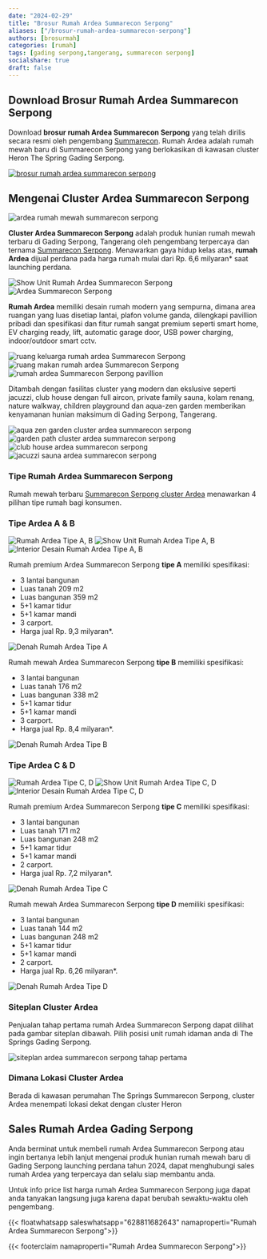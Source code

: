 ```yaml
---
date: "2024-02-29"
title: "Brosur Rumah Ardea Summarecon Serpong"
aliases: ["/brosur-rumah-ardea-summarecon-serpong"]
authors: [brosurmah]
categories: [rumah]
tags: [gading serpong,tangerang, summarecon serpong]
socialshare: true
draft: false
---
```


## Download Brosur Rumah Ardea Summarecon Serpong
Download **brosur rumah Ardea Summarecon Serpong** yang telah dirilis secara resmi oleh pengembang [Summarecon](https://www.summarecon.com/#?). Rumah Ardea adalah rumah mewah baru di Summarecon Serpong yang berlokasikan di kawasan cluster Heron The Spring Gading Serpong.

[![brosur rumah ardea summarecon serpong](brosur-rumah-ardea-summarecon-serpong.webp)](https://drive.google.com/drive/folders/18_faw5pWuqFlM2N9k_aZPEVPkJwkVKk3?usp=drive_link#?)

## Mengenai Cluster Ardea Summarecon Serpong

![ardea rumah mewah summarecon serpong](ardea-rumah-mewah-summarecon-serpong.webp)

**Cluster Ardea Summarecon Serpong** adalah produk hunian rumah mewah terbaru di Gading Serpong, Tangerang oleh pengembang terpercaya dan ternama [Summarecon Serpong](https://www.summareconserpong.com/#?). Menawarkan gaya hidup kelas atas, **rumah Ardea** dijual perdana pada harga rumah mulai dari Rp. 6,6 milyaran* saat launching perdana.

![Show Unit Rumah Ardea Summarecon Serpong](show-unit-rumah-ardea-summarecon-serpong.webp)
![Ardea Summarecon Serpong](ardea-summarecon-serpong.webp)

**Rumah Ardea** memiliki desain rumah modern yang sempurna, dimana area ruangan yang luas disetiap lantai, plafon volume ganda, dilengkapi pavillion pribadi dan spesifikasi dan fitur rumah sangat premium seperti smart home, EV charging ready, lift, automatic garage door, USB power charging, indoor/outdoor smart cctv.

![ruang keluarga rumah ardea Summarecon Serpong](ruang-keluarga-rumah-ardea-summarecon-serpong.webp)
![ruang makan rumah ardea Summarecon Serpong](ruang-makan-rumah-ardea-summarecon-serpong.webp)
![rumah ardea Summarecon Serpong pavillion](rumah-ardea-summarecon-serpong-pavillion.webp)

Ditambah dengan fasilitas cluster yang modern dan ekslusive seperti jacuzzi, club house dengan full aircon, private family sauna, kolam renang, nature walkway, children playground dan aqua-zen garden memberikan kenyamanan hunian maksimum di Gading Serpong, Tangerang.

![aqua zen garden cluster ardea summarecon serpong](aqua-garden-cluster-ardea-summarecon-serpong.webp)
![garden path cluster ardea summarecon serpong](garden-path-rumah-ardea-summarecon-serpong.webp)
![club house ardea summarecon serpong](club-house-ardea-summarecon-serpong.webp)
![jacuzzi sauna ardea summarecon serpong](jacuzzi-sauna-ardea-summarecon-serpong.webp)

### Tipe Rumah Ardea Summarecon Serpong

Rumah mewah terbaru [Summarecon Serpong cluster Ardea](https://investproperti.com/ardea-rumah-mewah-summarecon-serpong-heron-the-spring/) menawarkan 4 pilihan tipe rumah bagi konsumen.

### Tipe Ardea A & B

![Rumah Ardea Tipe A, B](rumah-ardea-summarecon-serpong-tipe-a-b.webp)
![Show Unit Rumah Ardea Tipe A, B](rumah-ardea-summarecon-serpong-tipe-a-b-show-unit.webp)
![Interior Desain Rumah Ardea Tipe A, B](rumah-ardea-summarecon-serpong-tipe-a-b-interior-desain.webp)

Rumah premium Ardea Summarecon Serpong **tipe A** memiliki spesifikasi:
- 3 lantai bangunan
- Luas tanah 209 m2
- Luas bangunan 359 m2
- 5+1 kamar tidur
- 5+1 kamar mandi
- 3 carport.
- Harga jual Rp. 9,3 milyaran*.

![Denah Rumah Ardea Tipe A](denah-rumah-ardea-summarecon-serpong-tipe-a.webp)

Rumah mewah Ardea Summarecon Serpong **tipe B** memiliki spesifikasi:
- 3 lantai bangunan
- Luas tanah 176 m2
- Luas bangunan 338 m2
- 5+1 kamar tidur
- 5+1 kamar mandi
- 3 carport.
- Harga jual Rp. 8,4 milyaran*.

![Denah Rumah Ardea Tipe B](denah-rumah-ardea-summarecon-serpong-tipe-b.webp)

### Tipe Ardea C & D

![Rumah Ardea Tipe C, D](rumah-ardea-summarecon-serpong-tipe-c-d.webp)
![Show Unit Rumah Ardea Tipe C, D](rumah-ardea-summarecon-serpong-tipe-c-d-show-unit.webp)
![Interior Desain Rumah Ardea Tipe C, D](rumah-ardea-summarecon-serpong-tipe-c-d-interior-desain.webp)

Rumah premium Ardea Summarecon Serpong **tipe C** memiliki spesifikasi:
- 3 lantai bangunan
- Luas tanah 171 m2
- Luas bangunan 248 m2
- 5+1 kamar tidur
- 5+1 kamar mandi
- 2 carport.
- Harga jual Rp. 7,2 milyaran*.

![Denah Rumah Ardea Tipe C](denah-rumah-ardea-summarecon-serpong-tipe-c.webp)

Rumah mewah Ardea Summarecon Serpong **tipe D** memiliki spesifikasi:
- 3 lantai bangunan
- Luas tanah 144 m2
- Luas bangunan 248 m2
- 5+1 kamar tidur
- 5+1 kamar mandi
- 2 carport.
- Harga jual Rp. 6,26 milyaran*.

![Denah Rumah Ardea Tipe D](denah-rumah-ardea-summarecon-serpong-tipe-d.webp)


### Siteplan Cluster Ardea
Penjualan tahap pertama rumah Ardea Summarecon Serpong dapat dilihat pada gambar siteplan dibawah. Pilih posisi unit rumah idaman anda di The Springs Gading Serpong.

![siteplan ardea summarecon serpong tahap pertama](siteplan-cluster-ardea-summarecon-serpong.webp)

### Dimana Lokasi Cluster Ardea
Berada di kawasan perumahan The Springs Summarecon Serpong, cluster Ardea menempati lokasi dekat dengan cluster Heron

## Sales Rumah Ardea Gading Serpong
Anda berminat untuk membeli rumah Ardea Summarecon Serpong atau ingin bertanya lebih lanjut mengenai produk hunian rumah mewah baru di Gading Serpong launching perdana tahun 2024, dapat menghubungi sales rumah Ardea yang terpercaya dan selalu siap membantu anda.

Untuk info price list harga rumah Ardea Summarecon Serpong juga dapat anda tanyakan langsung juga karena dapat berubah sewaktu-waktu oleh pengembang.

{{< floatwhatsapp saleswhatsapp="628811682643" namaproperti="Rumah Ardea Summarecon Serpong">}}

{{< footerclaim namaproperti="Rumah Ardea Summarecon Serpong">}}